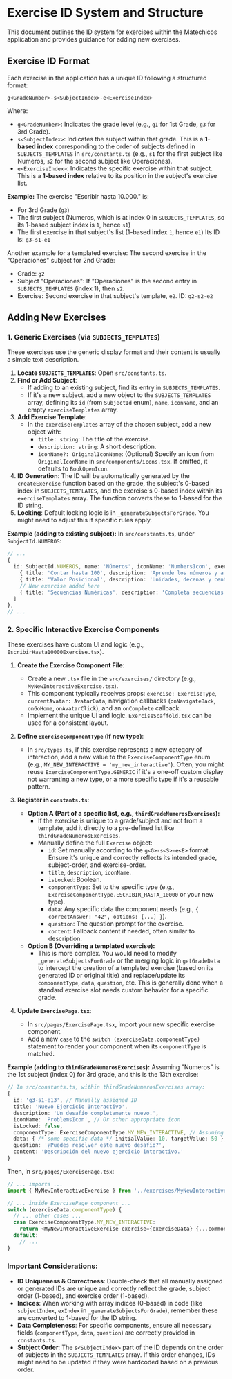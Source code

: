 # Exercise ID System and Structure

This document outlines the ID system for exercises within the Matechicos application and provides guidance for adding new exercises.

## Exercise ID Format

Each exercise in the application has a unique ID following a structured format:

`g<GradeNumber>-s<SubjectIndex>-e<ExerciseIndex>`

Where:
*   `g<GradeNumber>`: Indicates the grade level (e.g., `g1` for 1st Grade, `g3` for 3rd Grade).
*   `s<SubjectIndex>`: Indicates the subject within that grade. This is a **1-based index** corresponding to the order of subjects defined in `SUBJECTS_TEMPLATES` in `src/constants.ts` (e.g., `s1` for the first subject like Numeros, `s2` for the second subject like Operaciones).
*   `e<ExerciseIndex>`: Indicates the specific exercise within that subject. This is a **1-based index** relative to its position in the subject's exercise list.

**Example:**
The exercise "Escribir hasta 10.000." is:
*   For 3rd Grade (`g3`)
*   The first subject (Numeros, which is at index 0 in `SUBJECTS_TEMPLATES`, so its 1-based subject index is `1`, hence `s1`)
*   The first exercise in that subject's list (1-based index `1`, hence `e1`)
Its ID is: `g3-s1-e1`

Another example for a templated exercise:
The second exercise in the "Operaciones" subject for 2nd Grade:
*   Grade: `g2`
*   Subject "Operaciones": If "Operaciones" is the second entry in `SUBJECTS_TEMPLATES` (index 1), then `s2`.
*   Exercise: Second exercise in that subject's template, `e2`.
ID: `g2-s2-e2`

## Adding New Exercises

### 1. Generic Exercises (via `SUBJECTS_TEMPLATES`)

These exercises use the generic display format and their content is usually a simple text description.

1.  **Locate `SUBJECTS_TEMPLATES`**: Open `src/constants.ts`.
2.  **Find or Add Subject**:
    *   If adding to an existing subject, find its entry in `SUBJECTS_TEMPLATES`.
    *   If it's a new subject, add a new object to the `SUBJECTS_TEMPLATES` array, defining its `id` (from `SubjectId` enum), `name`, `iconName`, and an empty `exerciseTemplates` array.
3.  **Add Exercise Template**:
    *   In the `exerciseTemplates` array of the chosen subject, add a new object with:
        *   `title: string`: The title of the exercise.
        *   `description: string`: A short description.
        *   `iconName?: OriginalIconName`: (Optional) Specify an icon from `OriginalIconName` in `src/components/icons.tsx`. If omitted, it defaults to `BookOpenIcon`.
4.  **ID Generation**: The ID will be automatically generated by the `createExercise` function based on the grade, the subject's 0-based index in `SUBJECTS_TEMPLATES`, and the exercise's 0-based index within its `exerciseTemplates` array. The function converts these to 1-based for the ID string.
5.  **Locking**: Default locking logic is in `_generateSubjectsForGrade`. You might need to adjust this if specific rules apply.

**Example (adding to existing subject):**
In `src/constants.ts`, under `SubjectId.NUMEROS`:
```typescript
// ...
{
  id: SubjectId.NUMEROS, name: 'Números', iconName: 'NumbersIcon', exerciseTemplates: [
    { title: 'Contar hasta 100', description: 'Aprende los números y a contar.' },
    { title: 'Valor Posicional', description: 'Unidades, decenas y centenas.' },
    // New exercise added here
    { title: 'Secuencias Numéricas', description: 'Completa secuencias de números.' },
  ]
},
// ...
```

### 2. Specific Interactive Exercise Components

These exercises have custom UI and logic (e.g., `EscribirHasta10000Exercise.tsx`).

1.  **Create the Exercise Component File**:
    *   Create a new `.tsx` file in the `src/exercises/` directory (e.g., `MyNewInteractiveExercise.tsx`).
    *   This component typically receives props: `exercise: ExerciseType`, `currentAvatar: AvatarData`, navigation callbacks (`onNavigateBack`, `onGoHome`, `onAvatarClick`), and an `onComplete` callback.
    *   Implement the unique UI and logic. `ExerciseScaffold.tsx` can be used for a consistent layout.

2.  **Define `ExerciseComponentType` (if new type)**:
    *   In `src/types.ts`, if this exercise represents a new category of interaction, add a new value to the `ExerciseComponentType` enum (e.g., `MY_NEW_INTERACTIVE = 'my_new_interactive'`). Often, you might reuse `ExerciseComponentType.GENERIC` if it's a one-off custom display not warranting a new type, or a more specific type if it's a reusable pattern.

3.  **Register in `constants.ts`**:
    *   **Option A (Part of a specific list, e.g., `thirdGradeNumerosExercises`):**
        *   If the exercise is unique to a grade/subject and not from a template, add it directly to a pre-defined list like `thirdGradeNumerosExercises`.
        *   Manually define the full `Exercise` object:
            *   `id`: Set manually according to the `g<G>-s<S>-e<E>` format. Ensure it's unique and correctly reflects its intended grade, subject-order, and exercise-order.
            *   `title`, `description`, `iconName`.
            *   `isLocked`: Boolean.
            *   `componentType`: Set to the specific type (e.g., `ExerciseComponentType.ESCRIBIR_HASTA_10000` or your new type).
            *   `data`: Any specific data the component needs (e.g., `{ correctAnswer: "42", options: [...] }`).
            *   `question`: The question prompt for the exercise.
            *   `content`: Fallback content if needed, often similar to description.
    *   **Option B (Overriding a templated exercise):**
        *   This is more complex. You would need to modify `_generateSubjectsForGrade` or the merging logic in `getGradeData` to intercept the creation of a templated exercise (based on its generated ID or original title) and replace/update its `componentType`, `data`, `question`, etc. This is generally done when a standard exercise slot needs custom behavior for a specific grade.

4.  **Update `ExercisePage.tsx`**:
    *   In `src/pages/ExercisePage.tsx`, import your new specific exercise component.
    *   Add a new `case` to the `switch (exerciseData.componentType)` statement to render your component when its `componentType` is matched.

**Example (adding to `thirdGradeNumerosExercises`):**
Assuming "Numeros" is the 1st subject (index 0) for 3rd grade, and this is the 13th exercise:
```typescript
// In src/constants.ts, within thirdGradeNumerosExercises array:
{
  id: 'g3-s1-e13', // Manually assigned ID
  title: 'Nuevo Ejercicio Interactivo',
  description: 'Un desafío completamente nuevo.',
  iconName: 'ProblemsIcon', // Or other appropriate icon
  isLocked: false,
  componentType: ExerciseComponentType.MY_NEW_INTERACTIVE, // Assuming you added this type
  data: { /* some specific data */ initialValue: 10, targetValue: 50 },
  question: '¿Puedes resolver este nuevo desafío?',
  content: 'Descripción del nuevo ejercicio interactivo.'
}
```
Then, in `src/pages/ExercisePage.tsx`:
```typescript
// ... imports ...
import { MyNewInteractiveExercise } from '../exercises/MyNewInteractiveExercise'; // Your new component

// ... inside ExercisePage component ...
switch (exerciseData.componentType) {
  // ... other cases ...
  case ExerciseComponentType.MY_NEW_INTERACTIVE:
    return <MyNewInteractiveExercise exercise={exerciseData} {...commonProps} />;
  default:
    // ...
}
```

### Important Considerations:

*   **ID Uniqueness & Correctness**: Double-check that all manually assigned or generated IDs are unique and correctly reflect the grade, subject order (1-based), and exercise order (1-based).
*   **Indices**: When working with array indices (0-based) in code (like `subjectIndex`, `exIndex` in `_generateSubjectsForGrade`), remember these are converted to 1-based for the ID string.
*   **Data Completeness**: For specific components, ensure all necessary fields (`componentType`, `data`, `question`) are correctly provided in `constants.ts`.
*   **Subject Order**: The `s<SubjectIndex>` part of the ID depends on the order of subjects in the `SUBJECTS_TEMPLATES` array. If this order changes, IDs might need to be updated if they were hardcoded based on a previous order.
```